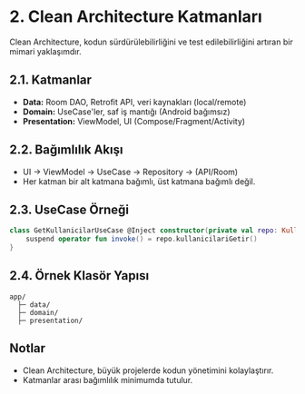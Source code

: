 # 2. Clean Architecture Katmanları

Clean Architecture, kodun sürdürülebilirliğini ve test edilebilirliğini artıran bir mimari yaklaşımdır.

## 2.1. Katmanlar
- **Data:** Room DAO, Retrofit API, veri kaynakları (local/remote)
- **Domain:** UseCase'ler, saf iş mantığı (Android bağımsız)
- **Presentation:** ViewModel, UI (Compose/Fragment/Activity)

## 2.2. Bağımlılık Akışı
- UI → ViewModel → UseCase → Repository → (API/Room)
- Her katman bir alt katmana bağımlı, üst katmana bağımlı değil.

## 2.3. UseCase Örneği
```kotlin
class GetKullanicilarUseCase @Inject constructor(private val repo: KullaniciRepository) {
    suspend operator fun invoke() = repo.kullanicilariGetir()
}
```

## 2.4. Örnek Klasör Yapısı
```
app/
  ├─ data/
  ├─ domain/
  ├─ presentation/
```

## Notlar
- Clean Architecture, büyük projelerde kodun yönetimini kolaylaştırır.
- Katmanlar arası bağımlılık minimumda tutulur. 